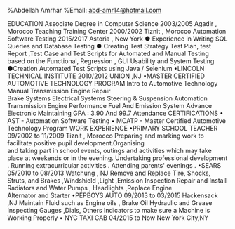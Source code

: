 %Abdellah Amrhar
%Email: abd-amr14@hotmail.com
 
EDUCATION 
            Associate Degree  in Computer Science                        2003/2005                       Agadir , Morocco
            Teaching Training Center                                               2000/2002                       Tiznit , Morocco
            Automation Software Testing                                       2015/2017                        Astoria , New York
                                      ● Experience in Writing SQL Queries and Database Testing
                                  ● Creating Test Strategy  Test Plan, test Report ,Test Case and Test Scripts for 
                                         Automated and  Manual Testing based on the Functional, Regression , GUI 
                                         Usability and System Testing
                                    ●Creation Automated Test Scripts using Java / Selenium
•LINCOLN TECHNICAL INSTITUTE       2010/2012        UNION ,NJ 
•MASTER CERTIFIED AUTOMOTIVE TECHNOLOGY PROGRAM
                                  Intro to Automotive Technology                Manual Transmission Engine Repair                                                                
                                  Brake Systems Electrical Systems              Steering & Suspension Automation 
                                  Transmission                                                  Engine Performance 
                                  Fuel And Emission System Advance Electronic 
                                  Maintaining GPA : 3.90 And 99.7 Attendance
CERTIFICATIONS
	•	AST - Automation Software Testing 
	•	MCATP  - Master Certified Automotive Technology Program
WORK EXPERIENCE
	•PRIMARY SCHOOL TEACHER          09/2002 to 11/2009       Tiznit , Morocco
                                        Preparing and marking work to facilitate positive pupil development.Organising                 
                                            and taking part in school events, outings and activities which may take place at 
weekends or in the evening. Undertaking professional development . Running extracurricular activities . Attending parents' evenings .
	•SEARS                              05/2010 to  08/2013                               Watchung , NJ
Remove and Replace Tire, Shocks, Struts, and Brakes ,Windshield ,Light ,Emission Inspection
    Repair and Install Radiators and Water Pumps  , Headlights ,Replace Engine   
    Alternator  and Starter 
                                •PEPBOYS AUTO              09/2013  to 03/2015                              Hackensack ,NJ
                                               Maintain Fluid such as Engine oils , Brake Oil Hydraulic  and Grease
                                               Inspecting Gauges ,Dials, Others Indicators to make sure a Machine is 
                                               Working Properly
                             • NYC TAXI CAB              04/2015  to  Now                                       New York City,NY
